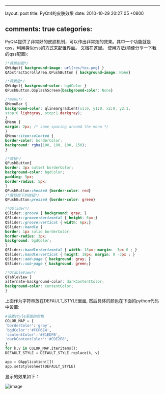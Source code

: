 
---
layout: post
title: PyQt4的皮肤效果
date: 2010-10-29 20:27:05 +0800

comments: true
categories: 
---

PyQt4提供了非常好的皮肤机制，可以作出非常炫的效果。其中一个功能就是qss，利用类似css的方式来配置界面。
文档在这里。 使用方法(顺便分享一下我的qss配置):

```css
/*背景贴图*/
QWidget{ background-image: url(res/tex.png) }
QAbstractScrollArea,QPushButton { background-image: None}

/*背景色*/
QWidget{ background-color: bgdColor }
QPushButton,QSplashScreen{background-color: None}

/*menu*/
QMenuBar {
background-color: qlineargradient(x1:0, y1:0, x2:0, y2:1,
stop:0 lightgray, stop:1 darkgray);
}
QMenu {
margin: 2px; /* some spacing around the menu */
}
QMenu::item:selected {
border-color: borderColor;
background: rgba(100, 100, 100, 150);
}

/*按钮*/
QPushButton{
border: 3px outset borderColor;
background-color: bgdColor;
padding: 5px;
border-radius: 5px;
}
QPushButton:checked {border-color: red}
/*醒目按下的按钮*/
QPushButton:pressed {border-color: green}

/*QSlider*/
QSlider::groove { background: gray; }
QSlider::groove:horizontal { height: 6px;}
QSlider::groove:vertical { width: 6px;}
QSlider::handle {
border: 1px solid borderColor;
border-radius: 3px;
background: bgdColor;
}
QSlider::handle:horizontal { width: 18px; margin: -3px 0 ; }
QSlider::handle:vertical { height: 18px; margin: 0 -3px ; }
QSlider::add-page { background: gray; }
QSlider::sub-page { background: green;}

/*QTableView*/
QTableView {
alternate-background-color: darkContentColor;
background-color: contentColor;
}
```

上面作为字符串放在DEFAULT\_STYLE里面,
然后具体的颜色在下面的python代码中设置:

```python
#设置style里面的颜色
COLOR_MAP = {
'borderColor':'gray',
'bgdColor':'#FCF6E4',
'contentColor':'#E1EDFB',
'darkContentColor':'#CDE2F8',
}
for k,v in COLOR_MAP.iteritems():
DEFAULT_STYLE = DEFAULT_STYLE.replace(k, v)

app = QApplication([])
app.setStyleSheet(DEFAULT_STYLE)
```

显示的效果如下：

![image](http://lh5.ggpht.com/_os_zrveP8Ns/TMq9KU_BbTI/AAAAAAAADKw/IUfIQ7_oFjc/s800/screenshot-mainwindow.png)
